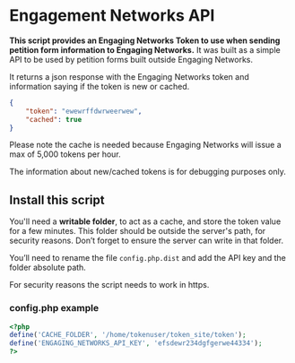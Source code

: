 # Engagement Networks API 

**This script provides an Engaging Networks Token to use when sending petition form information to Engaging Networks.** It was built as a simple API to be used by petition forms built outside Engaging Networks.

It returns a json response with the Engaging Networks token and information saying if the token is new or cached.

```json
{
    "token": "ewewrffdwrweerwew",
    "cached": true 
}
```

Please note the cache is needed because Engaging Networks will issue a max of 5,000 tokens per hour.

The information about new/cached tokens is for debugging purposes only.

## Install this script

You'll need a **writable folder**, to act as a cache, and store the token value for a few minutes. This folder should be outside the server's path, for security reasons. Don’t forget to ensure the server can write in that folder.

You’ll need to rename the file `config.php.dist` and add the API key and the folder absolute path.

For security reasons the script needs to work in https.

### config.php example

```php
<?php
define('CACHE_FOLDER', '/home/tokenuser/token_site/token');
define('ENGAGING_NETWORKS_API_KEY', 'efsdewr234dgfgerwe44334');
?>
```



